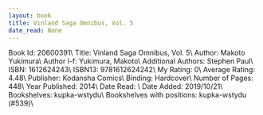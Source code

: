```yaml
---
layout: book
title: Vinland Saga Omnibus, Vol. 5
date_read: None
---
```


Book Id: 20600391\ 
Title: Vinland Saga Omnibus, Vol. 5\ 
Author: Makoto Yukimura\ 
Author l-f: Yukimura, Makoto\ 
Additional Authors: Stephen Paul\ 
ISBN: 1612624243\ 
ISBN13: 9781612624242\ 
My Rating: 0\ 
Average Rating: 4.48\ 
Publisher: Kodansha Comics\ 
Binding: Hardcover\ 
Number of Pages: 448\ 
Year Published: 2014\ 
Date Read: \ 
Date Added: 2019/10/21\ 
Bookshelves: kupka-wstydu\ 
Bookshelves with positions: kupka-wstydu (#539)\ 

